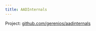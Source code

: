 ```yaml
---
title: AADInternals
---
```


Project: [github.com/gerenios/aadinternals](https://github.com/gerenios/aadinternals)
